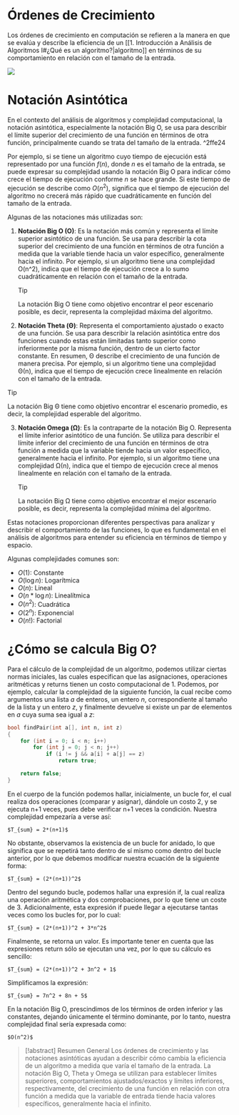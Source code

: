# Órdenes de Crecimiento
Los órdenes de crecimiento en computación se refieren a la manera en que se evalúa y describe la eficiencia de un [[1. Introducción a Análisis de Algoritmos I#¿Qué es un algoritmo?|algoritmo]] en términos de su comportamiento en relación con el tamaño de la entrada.

![](https://i.imgur.com/5ThWMYS.png)

# Notación Asintótica
En el contexto del análisis de algoritmos y complejidad computacional, la notación asintótica, especialmente la notación Big O, se usa para describir el límite superior del crecimiento de una función en términos de otra función, principalmente cuando se trata del tamaño de la entrada. ^2ffe24

Por ejemplo, si se tiene un algoritmo cuyo tiempo de ejecución está representado por una función $f(n)$, donde $n$ es el tamaño de la entrada, se puede expresar su complejidad usando la notación Big O para indicar cómo crece el tiempo de ejecución conforme $n$ se hace grande. Si este tiempo de ejecución se describe como $O(n^2)$, significa que el tiempo de ejecución del algoritmo no crecerá más rápido que cuadráticamente en función del tamaño de la entrada.

Algunas de las notaciones más utilizadas son:

1. **Notación Big O (O)**: Es la notación más común y representa el límite superior asintótico de una función. Se usa para describir la cota superior del crecimiento de una función en términos de otra función a medida que la variable tiende hacia un valor específico, generalmente hacia el infinito. Por ejemplo, si un algoritmo tiene una complejidad O(n^2), indica que el tiempo de ejecución crece a lo sumo cuadráticamente en relación con el tamaño de la entrada. 

   > [!tip]
   > La notación Big O tiene como objetivo encontrar el peor escenario posible, es decir, representa la complejidad máxima del algoritmo.

2. **Notación Theta (Θ)**: Representa el comportamiento ajustado o exacto de una función. Se usa para describir la relación asintótica entre dos funciones cuando estas están limitadas tanto superior como inferiormente por la misma función, dentro de un cierto factor constante. En resumen, Θ describe el crecimiento de una función de manera precisa. Por ejemplo, si un algoritmo tiene una complejidad Θ(n), indica que el tiempo de ejecución crece linealmente en relación con el tamaño de la entrada.
   
>[!tip]
>La notación Big Θ tiene como objetivo encontrar el escenario promedio, es decir, la complejidad esperable del algoritmo.

3. **Notación Omega (Ω)**: Es la contraparte de la notación Big O. Representa el límite inferior asintótico de una función. Se utiliza para describir el límite inferior del crecimiento de una función en términos de otra función a medida que la variable tiende hacia un valor específico, generalmente hacia el infinito. Por ejemplo, si un algoritmo tiene una complejidad Ω(n), indica que el tiempo de ejecución crece al menos linealmente en relación con el tamaño de la entrada.
   
   >[!tip]
   >La notación Big Ω tiene como objetivo encontrar el mejor escenario posible, es decir, representa la complejidad mínima del algoritmo.

Estas notaciones proporcionan diferentes perspectivas para analizar y describir el comportamiento de las funciones, lo que es fundamental en el análisis de algoritmos para entender su eficiencia en términos de tiempo y espacio.

Algunas complejidades comunes son:
- $O(1)$: Constante
- $O(\log n)$: Logarítmica
- $O(n)$: Lineal
- $O(n*\log n)$: Linealítmica
- $O(n^2)$: Cuadrática
- $O(2^n)$: Exponencial
- $O(n!)$: Factorial

# ¿Cómo se calcula Big O?
Para el cálculo de la complejidad de un algoritmo, podemos utilizar ciertas normas iniciales, las cuales especifican que las asignaciones, operaciones aritméticas y returns tienen un costo computacional de 1. Podemos, por ejemplo, calcular la complejidad de la siguiente función, la cual recibe como argumentos una lista *a* de enteros, un entero *n*, correspondiente al tamaño de la lista y un entero *z*, y finalmente devuelve si existe un par de elementos en *a* cuya suma sea igual a *z*:

```cpp
bool findPair(int a[], int n, int z)
{
    for (int i = 0; i < n; i++)
        for (int j = 0; j < n; j++)
            if (i != j && a[i] + a[j] == z)
                return true;

    return false;
}
```

En el cuerpo de la función podemos hallar, inicialmente, un bucle for, el cual realiza dos operaciones (comparar y asignar), dándole un costo 2, y se ejecuta n+1 veces, pues debe verificar n+1 veces la condición. Nuestra complejidad empezaría a verse así:

	$T_{sum} = 2*(n+1)$

No obstante, observamos la existencia de un bucle for anidado, lo que significa que se repetirá tanto dentro de sí mismo como dentro del bucle anterior, por lo que debemos modificar nuestra ecuación de la siguiente forma:

	$T_{sum} = (2*(n+1))^2$

Dentro del segundo bucle, podemos hallar una expresión if, la cual realiza una operación aritmética y dos comprobaciones, por lo que tiene un coste de 3. Adicionalmente, esta expresión if puede llegar a ejecutarse tantas veces como los bucles for, por lo cual:

	$T_{sum} = (2*(n+1))^2 + 3*n^2$

Finalmente, se retorna un valor. Es importante tener en cuenta que las expresiones return sólo se ejecutan una vez, por lo que su cálculo es sencillo:

	$T_{sum} = (2*(n+1))^2 + 3n^2 + 1$

Simplificamos la expresión:

	$T_{sum} = 7n^2 + 8n + 5$

En la notación Big O, prescindimos de los términos de orden inferior y las constantes, dejando únicamente el término dominante, por lo tanto, nuestra complejidad final sería expresada como:

	$O(n^2)$

>[!abstract] Resumen General
>Los órdenes de crecimiento y las notaciones asintóticas ayudan a describir cómo cambia la eficiencia de un algoritmo a medida que varía el tamaño de la entrada. La notación Big O, Theta y Omega se utilizan para establecer límites superiores, comportamientos ajustados/exactos y límites inferiores, respectivamente, del crecimiento de una función en relación con otra función a medida que la variable de entrada tiende hacia valores específicos, generalmente hacia el infinito.



